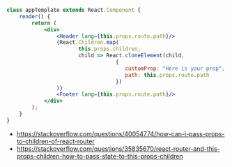```jsx
class appTemplate extends React.Component {
    render() {
        return (
            <div>
                <Header lang={this.props.route.path}/>
                {React.Children.map(
                       this.props.children,
                       child => React.cloneElement(child,
                                   { 
                                      customProp: "Here is your prop",
                                      path: this.props.route.path
                                   })
                )}
                <Footer lang={this.props.route.path}/>
            </div>
        );
    }
}
```

- https://stackoverflow.com/questions/40054774/how-can-i-pass-props-to-children-of-react-router
- https://stackoverflow.com/questions/35835670/react-router-and-this-props-children-how-to-pass-state-to-this-props-children
